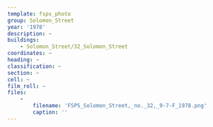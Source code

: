 ```yaml
---
template: fsps_photo
group: Solomon_Street
year: '1978'
description: ~
buildings:
    - Solomon_Street/32_Solomon_Street
coordinates: ~
heading: ~
classification: ~
section: ~
cell: ~
film_roll: ~
files:
    -
        filename: 'FSPS_Solomon_Street,_no._32,_9-7-F_1978.png'
        caption: ''
---
```

